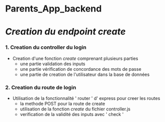 # Parents_App_backend

# <em>Creation du endpoint create </em> 

### 1. Creation du controller du login
- Creation d'une fonction <em>create</em> comprenant plusieurs parties
  * une partie validation des inputs
  * une partie vérification de concordance des mots de passe
  * une partie de creation de l'utilisateur dans la base de données 
 
### 2. Creation du route de login
- Utilisation de la fonctionnalité ' router ' d' express pour creer les routes
  * la methode POST pour la route de create
  * utilisation de la fonction <em> create </em> du fichier controller.js
  * verification de la validité des inputs avec ' check '
 
